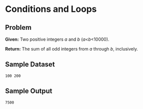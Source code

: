 
Conditions and Loops
====================


Problem
-------

**Given:** Two positive integers *a* and *b* (*a*<*b*<10000).

**Return:** The sum of all odd integers from *a* through *b*, inclusively.


Sample Dataset
--------------
```
100 200
```


Sample Output
-------------
```
7500
```

